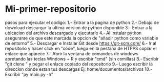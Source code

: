 # Mi-primer-repositorio
pasos para ejecutar el codigo:
1.- Entrar a la pagina de python
2.- Debajo de download descargar la ultima version de python disponible
3.- Entrar a la ubicacion del archivo descargado y ejecutarlo
4.- Al instalar python asegurarse de que este marcada la opcion de "añadir python como variable de entorno"
5.- Descargar e Instalar Git desde https://git-scm.com/
6.- Ir al repositorio y hacer click en "code", luego en la pestaña de HTPPS copiar el enlace que aparece
7.- Abrir la ventana de comandos de windows apretando las teclas Windows + R y escribir "cmd" (sin comillas)
8.- Escribir "git clone " y pegar el enlace copiado del repositorio
9.- Luego escribir la direccion donde estan tus descargas Ej: home/documentos/archivos
10.- Escribir "py main.py -h"
